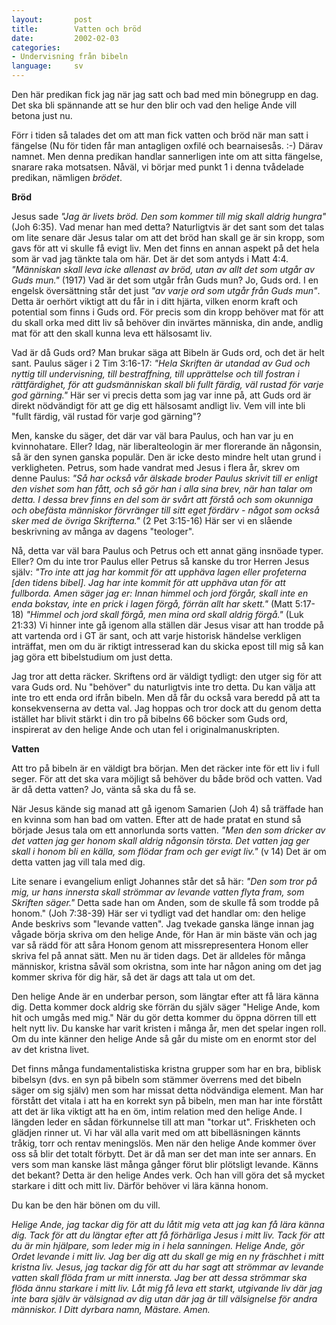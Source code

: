 ```yaml
---
layout:       post
title:        Vatten och bröd
date:         2002-02-03
categories:
- Undervisning från bibeln
language:     sv
---
```

Den här predikan fick jag när
jag satt och bad med min bönegrupp en dag. Det ska bli spännande att
se hur den blir och vad den helige Ande vill betona just
nu.


Förr i tiden så talades det om att man fick vatten och bröd
när man satt i fängelse (Nu för tiden får man antagligen oxfilé och
bearnaisesås. :-) Därav namnet. Men denna predikan handlar sannerligen
inte om att sitta fängelse, snarare raka motsatsen. Nåväl, vi börjar
med punkt 1 i denna tvådelade predikan, nämligen
<em>brödet</em>.

<strong>Bröd</strong>

Jesus sade
<em>"Jag är livets bröd. Den som kommer till mig skall aldrig
hungra"</em> (Joh 6:35). Vad menar han med detta? Naturligtvis är det
sant som det talas om lite senare där Jesus talar om att det bröd han
skall ge är sin kropp, som gavs för att vi skulle få evigt liv. Men
det finns en annan aspekt på det hela som är vad jag tänkte tala om
här. Det är det som antyds i Matt 4:4. <em>"Människan skall leva icke
allenast av bröd, utan av allt det som utgår av Guds mun."</em>
(1917) Vad är det som utgår från Guds mun? Jo, Guds ord. I en engelsk
översättning står det just <em>"av varje ord som utgår från Guds
mun"</em>. Detta är oerhört viktigt att du får in i ditt hjärta,
vilken enorm kraft och potential som finns i Guds ord. För precis som
din kropp behöver mat för att du skall orka med ditt liv så behöver
din invärtes människa, din ande, andlig mat för att den skall kunna
leva ett hälsosamt liv.

Vad är då Guds ord? Man brukar säga
att Bibeln är Guds ord, och det är helt sant. Paulus säger i 2 Tim
3:16-17: <em>"Hela Skriften är utandad av Gud och nyttig till
undervisning, till bestraffning, till upprättelse och till fostran i
rättfärdighet, för att gudsmänniskan skall bli fullt färdig, väl
rustad för varje god gärning."</em> Här ser vi precis detta som jag
var inne på, att Guds ord är direkt nödvändigt för att ge dig ett
hälsosamt andligt liv. Vem vill inte bli "fullt färdig, väl rustad
för varje god gärning"?

Men, kanske du säger, det där var väl
bara Paulus, och han var ju en kvinnohatare. Eller? Idag, när
liberalteologin är mer florerande än någonsin, så är den synen ganska
populär. Den är icke desto mindre helt utan grund i
verkligheten. Petrus, som hade vandrat med Jesus i flera år, skrev om
denne Paulus: <em>"Så har också vår älskade broder Paulus skrivit
till er enligt den vishet som han fått, och så gör han i alla sina
brev, när han talar om detta. I dessa brev finns en del som är svårt
att förstå och som okunniga och obefästa människor förvränger till
sitt eget fördärv - något som också sker med de övriga
Skrifterna."</em> (2 Pet 3:15-16) Här ser vi en slående beskrivning
av många av dagens "teologer".

Nå, detta var väl bara Paulus
och Petrus och ett annat gäng insnöade typer. Eller? Om du inte tror
Paulus eller Petrus så kanske du tror Herren Jesus själv: <em>"Tro
inte att jag har kommit för att upphäva lagen eller profeterna [den
tidens bibel]. Jag har inte kommit för att upphäva utan för att
fullborda. Amen säger jag er: Innan himmel och jord förgår, skall inte
en enda bokstav, inte en prick i lagen förgå, förrän allt har
skett."</em> (Matt 5:17-18) <em>"Himmel och jord skall förgå, men
mina ord skall aldrig förgå."</em> (Luk 21:33) Vi hinner inte gå
igenom alla ställen där Jesus visar att han trodde på att vartenda ord
i GT är sant, och att varje historisk händelse verkligen inträffat,
men om du är riktigt intresserad kan du skicka epost till mig så kan
jag göra ett bibelstudium om just detta.

Jag tror att detta
räcker. Skriftens ord är väldigt tydligt: den utger sig för att vara
Guds ord. Nu "behöver" du naturligtvis inte tro detta. Du kan välja
att inte tro ett enda ord ifrån bibeln. Men då får du också vara
beredd på att ta konsekvenserna av detta val. Jag hoppas och tror dock
att du genom detta istället har blivit stärkt i din tro på bibelns 66
böcker som Guds ord, inspirerat av den helige Ande och utan fel i
originalmanuskripten.

<strong>Vatten</strong>

Att tro
på bibeln är en väldigt bra början. Men det räcker inte för ett liv i
full seger. För att det ska vara möjligt så behöver du både bröd och
vatten. Vad är då detta vatten? Jo, vänta så ska du få se.

När
Jesus kände sig manad att gå igenom Samarien (Joh 4) så träffade han
en kvinna som han bad om vatten. Efter att de hade pratat en stund så
började Jesus tala om ett annorlunda sorts vatten. <em>"Men den som
dricker av det vatten jag ger honom skall aldrig någonsin törsta. Det
vatten jag ger skall i honom bli en källa, som flödar fram och ger
evigt liv."</em> (v 14) Det är om detta vatten jag vill tala med
dig.

Lite senare i evangelium enligt Johannes står det så här:
<em>"Den som tror på mig, ur hans innersta skall strömmar av levande
vatten flyta fram, som Skriften säger."</em> Detta sade han om Anden,
som de skulle få som trodde på honom." (Joh 7:38-39) Här ser vi
tydligt vad det handlar om: den helige Ande beskrivs som "levande
vatten". Jag tvekade ganska länge innan jag vågade börja skriva om
den helige Ande, för Han är min bäste vän och jag var så rädd för att
såra Honom genom att missrepresentera Honom eller skriva fel på annat
sätt. Men nu är tiden dags. Det är alldeles för många människor,
kristna såväl som okristna, som inte har någon aning om det jag kommer
skriva för dig här, så det är dags att tala ut om det.

Den
helige Ande är en underbar person, som längtar efter att få lära känna
dig. Detta kommer dock aldrig ske förrän du själv säger "Helige Ande,
kom hit och umgås med mig." När du gör detta kommer du öppna dörren
till ett helt nytt liv. Du kanske har varit kristen i många år, men
det spelar ingen roll. Om du inte känner den helige Ande så går du
miste om en enormt stor del av det kristna livet.

Det finns
många fundamentalistiska kristna grupper som har en bra, biblisk
bibelsyn (dvs. en syn på bibeln som stämmer överrens med det bibeln
säger om sig själv) men som har missat detta nödvändiga element. Man
har förstått det vitala i att ha en korrekt syn på bibeln, men man har
inte förstått att det är lika viktigt att ha en öm, intim relation med
den helige Ande. I längden leder en sådan förkunnelse till att man
"torkar ut". Friskheten och glädjen rinner ut. Vi har väl alla varit
med om att bibelläsningen kännts tråkig, torr och rentav
meningslös. Men när den helige Ande kommer över oss så blir det totalt
förbytt. Det är då man ser det man inte ser annars. En vers som man
kanske läst många gånger förut blir plötsligt levande. Känns det
bekant? Detta är den helige Andes verk. Och han vill göra det så
mycket starkare i ditt och mitt liv. Därför behöver vi lära känna
honom.

Du kan be den här bönen om du vill.

<em>Helige
Ande, jag tackar dig för att du låtit mig veta att jag kan få lära
känna dig. Tack för att du längtar efter att få förhärliga Jesus i
mitt liv. Tack för att du är min hjälpare, som leder mig in i hela
sanningen. Helige Ande, gör Ordet levande i mitt liv. Jag ber dig att
du skall ge mig en ny fräschhet i mitt kristna liv. Jesus, jag tackar
dig för att du har sagt att strömmar av levande vatten skall flöda
fram ur mitt innersta. Jag ber att dessa strömmar ska flöda ännu
starkare i mitt liv. Låt mig få leva ett starkt, utgivande liv där jag
inte bara själv är välsignad av dig utan där jag är till välsignelse
för andra människor. I Ditt dyrbara namn,
Mästare. Amen.</em>

